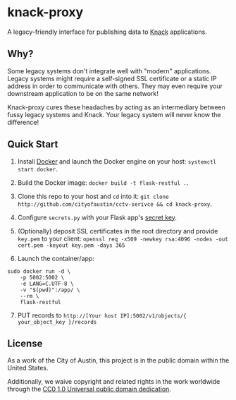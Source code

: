 #  knack-proxy

A legacy-friendly interface for publishing data to [Knack](http://knack.com) applications.

## Why?

Some legacy systems don't integrate well with "modern" applications. Legacy systems might require a self-signed SSL certificate or a static IP address in order to communicate with others. They may even require your downstream application to be on the same network!

Knack-proxy cures these headaches by acting as an intermediary between fussy legacy systems and Knack. Your legacy system will never know the difference!

##  Quick Start

1. Install [Docker](https://docs.docker.com/) and launch the Docker engine on your host: `systemctl start docker`.

2. Build the Docker image: `docker build -t flask-restful .`.

3. Clone this repo to your host and `cd` into it: `git clone http://github.com/cityofaustin/cctv-serivce && cd knack-proxy`.

4. Configure `secrets.py` with your Flask app's [secret key](http://flask.pocoo.org/docs/0.12/quickstart/#sessions).

5. (Optionally) deposit SSL certificates in the root directory and provide `key.pem` to your client:  `openssl req -x509 -newkey rsa:4096 -nodes -out cert.pem -keyout key.pem -days 365`

6. Launch the container/app: 

```
sudo docker run -d \
    -p 5002:5002 \
    -e LANG=C.UTF-8 \
    -v "$(pwd)":/app/ \
    --rm \
    flask-restful
```

7. PUT records to `http://[Your host IP]:5002/v1/objects/{ your_object_key }/records`

## License

As a work of the City of Austin, this project is in the public domain within the United States.

Additionally, we waive copyright and related rights in the work worldwide through the [CC0 1.0 Universal public domain dedication](https://creativecommons.org/publicdomain/zero/1.0/).